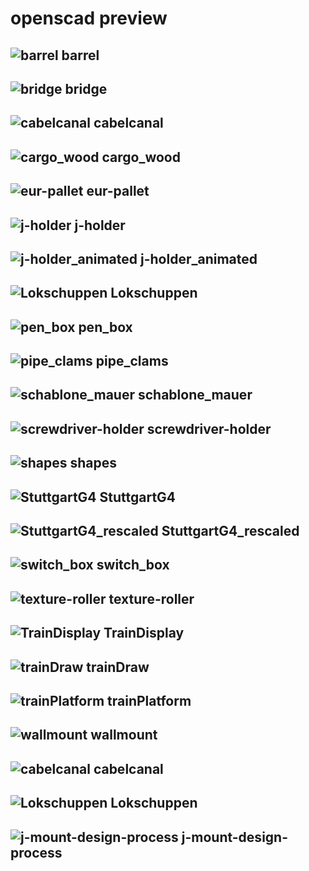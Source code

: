 # openscad preview 

## ![barrel](./docs/barrel.png) barrel
## ![bridge](./docs/bridge.png) bridge
## ![cabelcanal](./docs/cabelcanal.png) cabelcanal
## ![cargo_wood](./docs/cargo_wood.png) cargo_wood
## ![eur-pallet](./docs/eur-pallet.png) eur-pallet
## ![j-holder](./docs/j-holder.png) j-holder
## ![j-holder_animated](./docs/j-holder_animated.png) j-holder_animated
## ![Lokschuppen](./docs/Lokschuppen.png) Lokschuppen
## ![pen_box](./docs/pen_box.png) pen_box
## ![pipe_clams](./docs/pipe_clams.png) pipe_clams
## ![schablone_mauer](./docs/schablone_mauer.png) schablone_mauer
## ![screwdriver-holder](./docs/screwdriver-holder.png) screwdriver-holder
## ![shapes](./docs/shapes.png) shapes
## ![StuttgartG4](./docs/StuttgartG4.png) StuttgartG4
## ![StuttgartG4_rescaled](./docs/StuttgartG4_rescaled.png) StuttgartG4_rescaled
## ![switch_box](./docs/switch_box.png) switch_box
## ![texture-roller](./docs/texture-roller.png) texture-roller
## ![TrainDisplay](./docs/TrainDisplay.png) TrainDisplay
## ![trainDraw](./docs/trainDraw.png) trainDraw
## ![trainPlatform](./docs/trainPlatform.png) trainPlatform
## ![wallmount](./docs/wallmount.png) wallmount
## ![cabelcanal](./kabelkanal/cabelcanal.png) cabelcanal
## ![Lokschuppen](./lokschuppen/Lokschuppen.png) Lokschuppen

## ![j-mount-design-process](./lokschuppen/j-mount-design-process.gif) j-mount-design-process
